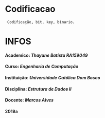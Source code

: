 # Codificacao
     Codificação, bit, key, binario.
# **INFOS**    
#### Academico: _Thayane Batista RA159049_
#### Curso: _Engenharia de Computação_
#### Instituição: _Universidade Católica Dom Bosco_
#### Disciplina: _Estrutura de Dados II_
#### Docente: _Marcos Alves_
#### 2019a